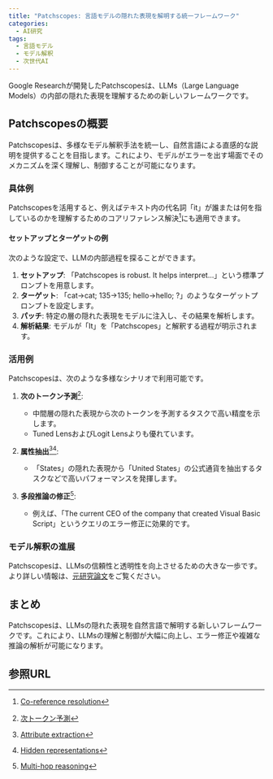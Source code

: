 ```yaml
---
title: "Patchscopes: 言語モデルの隠れた表現を解明する統一フレームワーク"
categories:
  - AI研究
tags:
  - 言語モデル
  - モデル解釈
  - 次世代AI
---
```

Google Researchが開発したPatchscopesは、LLMs（Large Language Models）の内部の隠れた表現を理解するための新しいフレームワークです。

## Patchscopesの概要
Patchscopesは、多様なモデル解釈手法を統一し、自然言語による直感的な説明を提供することを目指します。これにより、モデルがエラーを出す場面でそのメカニズムを深く理解し、制御することが可能になります。

### 具体例
Patchscopesを活用すると、例えばテキスト内の代名詞「it」が誰または何を指しているのかを理解するためのコアリファレンス解決[^1]にも適用できます。

#### セットアップとターゲットの例
次のような設定で、LLMの内部過程を探ることができます。

1. **セットアップ**: 「Patchscopes is robust. It helps interpret...」という標準プロンプトを用意します。
2. **ターゲット**: 「cat->cat; 135->135; hello->hello; ?」のようなターゲットプロンプトを設定します。
3. **パッチ**: 特定の層の隠れた表現をモデルに注入し、その結果を解析します。
4. **解析結果**: モデルが「It」を「Patchscopes」と解釈する過程が明示されます。

### 活用例
Patchscopesは、次のような多様なシナリオで利用可能です。

1. **次のトークン予測**[^2]:
   - 中間層の隠れた表現から次のトークンを予測するタスクで高い精度を示します。
   - Tuned LensおよびLogit Lensよりも優れています。

2. **属性抽出**[^3][^4]:
   - 「States」の隠れた表現から「United States」の公式通貨を抽出するタスクなどで高いパフォーマンスを発揮します。

3. **多段推論の修正**[^5]:
   - 例えば、「The current CEO of the company that created Visual Basic Script」というクエリのエラー修正に効果的です。

### モデル解釈の進展
Patchscopesは、LLMsの信頼性と透明性を向上させるための大きな一歩です。より詳しい情報は、[元研究論文](https://research.google/blog/patchscopes-a-unifying-framework-for-inspecting-hidden-representations-of-language-models/)をご覧ください。

## まとめ
Patchscopesは、LLMsの隠れた表現を自然言語で解明する新しいフレームワークです。これにより、LLMsの理解と制御が大幅に向上し、エラー修正や複雑な推論の解析が可能になります。

## 参照URL
[^1]:[Co-reference resolution](https://qiita.com/tamiyamoto/items/627a5d3d81e209a3671a)
[^2]:[次トークン予測](https://www.ssken.gr.jp/MAINSITE/event/2023/20230821-hpcf/lecture-05/20230821_HPCF_kojima.pdf)
[^3]:[Attribute extraction](https://eow.alc.co.jp/search?q=attribute+extraction)
[^4]:[Hidden representations](https://deepai.org/machine-learning-glossary-and-terms/hidden-representation)
[^5]:[Multi-hop reasoning](https://arxiv.org/abs/2402.16837)
